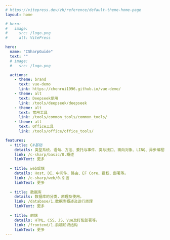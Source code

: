 ```yaml
---
# https://vitepress.dev/zh/reference/default-theme-home-page
layout: home

# hero:
#   image:
#     src: /logo.png
#     alt: VitePress

hero:
  name: "CSharpGuide"
  text: ""
  # image:
  #   src: /logo.png

  actions:
    - theme: brand
      text: vue-demo
      link: https://chenrui1996.github.io/vue-demo/
    - theme: alt
      text: Deepseek使用
      link: /tools/deepseek/deepseek
    - theme: alt
      text: 常用工具
      link: /tools/common_tools/common_tools/
    - theme: alt
      text: Office工具
      link: /tools/office/office_tools/

features:
  - title: C#基础
    details: 类型系统、语句、方法、委托与事件、类与接口、面向对象、LINQ、异步编程等。
    link: /c-sharp/basic/0.概述
    linkText: 更多
      
  - title: web后端
    details: Host、DI、中间件、路由、EF Core、授权、部署等。
    link: /c-sharp/web/0.引言
    linkText: 更多
 
  - title: 数据库 
    details: 数据库的分类，原理及使用。
    link: /database/1.数据库概述及运行原理
    linkText: 更多
  
  - title: 前端 
    details: HTML、CSS、JS、Vue及打包部署等。
    link: /frontend/1.前端知识结构
    linkText: 更多
---
```


<style>
:root {
  --vp-home-hero-name-color: transparent;
  --vp-home-hero-name-background: -webkit-linear-gradient(120deg, #bd34fe, #41d1ff);
}
</style>

<script setup>
import { onMounted } from "vue";

onMounted(() => {
  changeGridClass();
});

const changeGridClass = () => {
    // 选择 .Items 容器
    const itemsContainer = document.querySelector(".VPHomeFeatures .container .items");

    if (itemsContainer) {
        const itemElements = itemsContainer.querySelectorAll(".item");

        if (itemElements.length >= 4) {
            for (let i = 0; i < 3; i++) {
                if (itemElements[i].classList.contains("grid-4")) {
                    itemElements[i].classList.replace("grid-4", "grid-3");
                }
            }

            for (let i = 3; i < 4; i++) {
                if (itemElements[i].classList.contains("grid-4")) {
                    itemElements[i].classList.replace("grid-4", "grid-1");
                }
            }
        }
    }
}

</script>